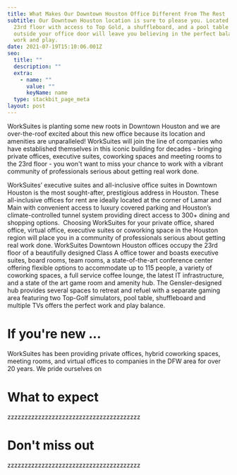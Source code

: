```yaml
---
title: What Makes Our Downtown Houston Office Different From The Rest
subtitle: Our Downtown Houston location is sure to please you. Located on the
  23rd floor with access to Top Gold, a shuffleboard, and a pool table right
  outside your office door will leave you believing in the perfect balance of
  work and play.
date: 2021-07-19T15:10:06.001Z
seo:
  title: ""
  description: ""
  extra:
    - name: ""
      value: ""
      keyName: name
  type: stackbit_page_meta
layout: post
---
```

WorkSuites is planting some new roots in Downtown Houston and we are over-the-roof excited about this new office because its location and amenities are unparalleled! WorkSuites will join the line of companies who have established themselves in this iconic building for decades - bringing private offices, executive suites, coworking spaces and meeting rooms to the 23rd floor - you won't want to miss your chance to work with a vibrant community of professionals serious about getting real work done.

WorkSuites’ executive suites and all-inclusive office suites in Downtown Houston is the most sought-after, prestigious address in Houston. These all-inclusive offices for rent are ideally located at the corner of Lamar and Main with convenient access to luxury covered parking and Houston’s climate-controlled tunnel system providing direct access to 300+ dining and shopping options.  Choosing WorkSuites for your private office, shared office, virtual office, executive suites or coworking space in the Houston region will place you in a community of professionals serious about getting real work done. WorkSuites Downtown Houston offices occupy the 23rd floor of a beautifully designed Class A office tower and boasts executive suites, board rooms, team rooms, a state-of-the-art conference center offering flexible options to accommodate up to 115 people, a variety of coworking spaces, a full service coffee lounge, the latest IT infrastructure, and a state of the art game room and amenity hub. The Gensler-designed hub provides several spaces to retreat and refuel with a separate gaming area featuring two Top-Golf simulators, pool table, shuffleboard and multiple TVs offers the perfect work and play balance.

# If you're new ...

WorkSuites has been providing private offices, hybrid coworking spaces, meeting rooms, and virtual offices to companies in the DFW area for over 20 years. We pride ourselves on 

# What to expect

zzzzzzzzzzzzzzzzzzzzzzzzzzzzzzzzzzzzzzz

# Don't miss out

zzzzzzzzzzzzzzzzzzzzzzzzzzzzzzzzzzzzzzz